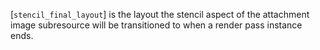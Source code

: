 [`stencil_final_layout`] is the layout the stencil aspect of the
attachment image subresource will be transitioned to when a render pass
instance ends.